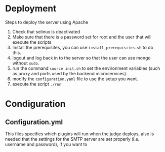 # Deployment

Steps to deploy the server using Apache

1. Check that selinux is deactivated
2. Make sure that there is a password set for root and the user that will execute the scripts
3. Install the prerequisites, you can use `install_prerequisites.sh` to do this.
4. logout and log back in to the server so that the user can use mongo without `sudo`.
5. run the command `source init.sh` to set the environment variables (such as proxy and ports used by the backend microservices).
6. modify the `configuration.yaml` file to use the setup you want.
7. execute the script `./run`


# Condiguration

## Configuration.yml
This files specifies which plugins will run when the judge deploys, also is needed that the settings for the SMTP server are set properly (i.e. username and password), if you want to